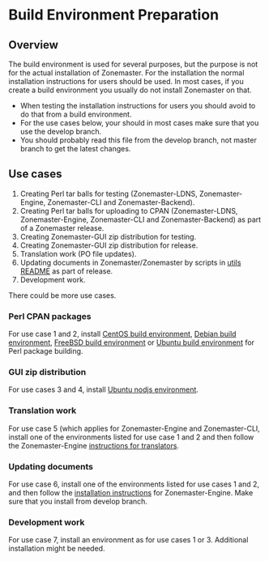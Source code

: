 # Build Environment Preparation

## Overview

The build environment is used for several purposes, but the purpose
is not for the actual installation of Zonemaster. For the installation
the normal installation instructions for users should be used. In most
cases, if you create a build environment you usually do not install
Zonemaster on that.

* When testing the installation instructions for users you should avoid
  to do that from a build environment.
* For the use cases below, your should in most cases make sure that
  you use the develop branch.
* You should probably read this file from the develop branch, not
  master branch to get the latest changes.

## Use cases

1. Creating Perl tar balls for testing (Zonemaster-LDNS,
   Zonemaster-Engine, Zonemaster-CLI and Zonemaster-Backend).
2. Creating Perl tar balls for uploading to CPAN (Zonemaster-LDNS,
   Zonemaster-Engine, Zonemaster-CLI and Zonemaster-Backend) as part
   of a Zonemaster release.
3. Creating Zonemaster-GUI zip distribution for testing.
4. Creating Zonemaster-GUI zip distribution for release.
5. Translation work (PO file updates).
6. Updating documents in Zonemaster/Zonemaster by scripts in
   [utils README] as part of release.
7. Development work.

There could be more use cases.

### Perl CPAN packages

For use case 1 and 2, install [CentOS build environment],
[Debian build environment], [FreeBSD build environment] 
or [Ubuntu build environment] for Perl package building.

### GUI zip distribution

For use cases 3 and 4, install [Ubuntu nodjs environment].

### Translation work

For use case 5 (which applies for Zonemaster-Engine and
Zonemaster-CLI, install one of the environments listed for
use case 1 and 2 and then follow the Zonemaster-Engine
[instructions for translators].

### Updating documents

For use case 6, install one of the environments listed
for use cases 1 and 2, and then follow the 
[installation instructions] for Zonemaster-Engine. Make sure
that you install from develop branch.

### Development work

For use case 7, install an environment as for use cases
1 or 3. Additional installation might be needed.


[CentOS build environment]:         CentOS-build-environment.md
[Debian build environment]:         Debian-build-environment.md
[FreeBSD build environment]:        FreeBSD-build-environment.md
[Ubuntu build environment]:         Ubuntu-build-environment.md
[Ubuntu nodjs environment]:         Ubuntu-nodjs-build-environment.md
[installation instructions]:        https://github.com/zonemaster/zonemaster-engine/blob/develop/docs/Installation.md
[instructions for translators]:     https://github.com/zonemaster/zonemaster-engine/blob/develop/docs/Translation-translators.md
[utils README]:                     ../../../utils/README.md

